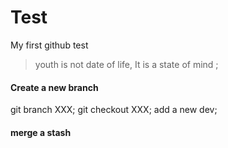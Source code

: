 # Test
My first github test

> youth is not date of life, It is a state of mind ;
#### Create a new branch 
  git branch XXX;
  git checkout XXX;
  add a new dev; 
#### merge a stash
